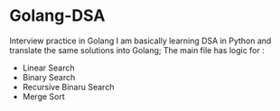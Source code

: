 # Golang-DSA
Interview practice in Golang
I am basically learning DSA in Python and translate the same solutions into Golang;
The main file has logic for :
- Linear Search
- Binary Search
- Recursive Binaru Search
- Merge Sort

